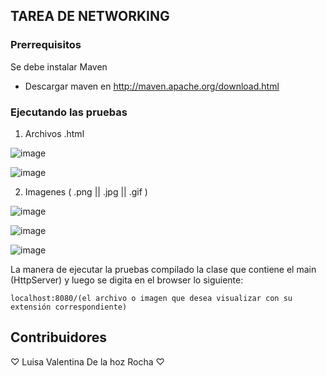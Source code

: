 ## TAREA DE NETWORKING

### Prerrequisitos
Se debe instalar Maven 
* Descargar maven en  http://maven.apache.org/download.html

### Ejecutando las pruebas
1. Archivos .html

![image](https://github.com/Luciernagas/tarea3_ARSW/assets/104604359/51aaabf9-95b1-4fa5-8944-ce7274c5f62a)

![image](https://github.com/Luciernagas/tarea3_ARSW/assets/104604359/6750a8a9-3bc7-4977-8074-66bb8856124f)

2. Imagenes ( .png || .jpg || .gif )

![image](https://github.com/Luciernagas/tarea3_ARSW/assets/104604359/7f4a554d-e3c9-49c9-93a7-0522dd24fbaf)

![image](https://github.com/Luciernagas/tarea3_ARSW/assets/104604359/3c4263d8-1193-4c8a-9b1f-62b12bdad61b)

![image](https://github.com/Luciernagas/tarea3_ARSW/assets/104604359/a54ccbf4-95be-4ea4-939a-00d16458d72a)

La manera de ejecutar la pruebas compilado la clase que contiene el main (HttpServer) y luego se digita en el browser lo siguiente:
```
localhost:8080/(el archivo o imagen que desea visualizar con su extensión correspondiente)
```

## Contribuidores
♡ Luisa Valentina De la hoz Rocha ♡

